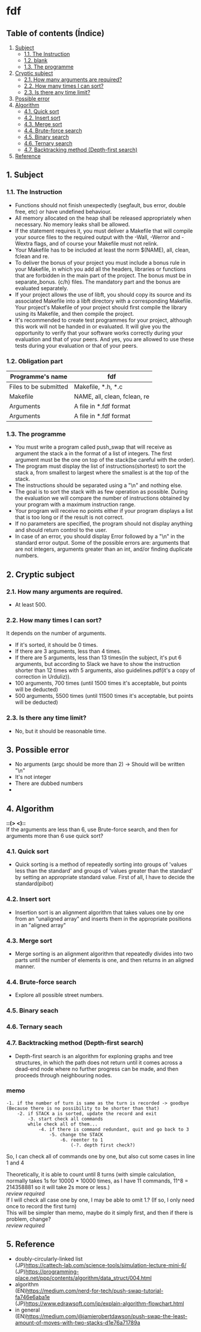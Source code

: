 # fdf
## Table of contents (Índice)
1. [Subject](#1-subject)
    - [1.1. The Instruction](#11-The-Instruction)
    - [1.2. blank](#12-blank)
    - [1.3. The programme](#13-the-programme)
2. [Cryptic subject](#2-cryptic-subject)
    - [2.1. How many arguments are required?](#21-how-many-arguments-are-required)
    - [2.2. How many times I can sort?](#22-how-many-times-i-can-sort)
    - [2.3. Is there any time limit?](#23-is-there-any-time-limit)
3. [Possible error](#3-possible-error)
4. [Algorithm](#4-algorithm)
    - [4.1. Quick sort](#41-quick-sort)
    - [4.2. Insert sort](#42-insert-sort)
    - [4.3. Merge sort](#43-merge-sort)
    - [4.4. Brute-force search](#44-brute-force-search)
    - [4.5. Binary search](#45-binary-search)
    - [4.6. Ternary search](#46-ternary-search)
    - [4.7. Backtracking method (Depth-first search)](#47-backtracking-method-depth-first-search) 
5. [Reference](#5-reference)     

## 1. Subject
### 1.1. The Instruction
- Functions should not finish unexpectedly (segfault, bus error, double free, etc) or have undefined behaviour.
- All memory allocated on the heap shall be released appropriately when necessary. No memory leaks shall be allowed. 
- If the statement requires it, you must deliver a Makefile that will compile your source files to the required output with the -Wall, -Werror and -Wextra flags, and of course your Makefile must not relink.
- Your Makefile has to be included at least the norm $(NAME), all, clean, fclean and re.
- To deliver the bonus of your project you must include a bonus rule in your Makefile, in which you add all the headers, libraries or functions that are forbidden in the main part of the project. The bonus must be in separate_bonus. {c/h} files. The mandatory part and the bonus are evaluated separately.
- If your project allows the use of libft, you should copy its source and its associated Makefile into a libft directory with a corresponding Makefile. Your project's Makefile of your project should first compile the library using its Makefile, and then compile the project.
- It's recommended to create test programmes for your project, although this work will not be handed in or evaluated. It will give you the opportunity to verify that your software works correctly during your evaluation and that of your peers. And yes, you are allowed to use these tests during your evaluation or that of your peers.

### 1.2. Obligation part
| Programme's name | fdf |
| --- | --- |
| Files to be submitted | Makefile, *.h, *.c |
| Makefile | NAME, all, clean, fclean, re|
| Arguments | A file in *.fdf format|
| Arguments | A file in *.fdf format|

### 1.3. The programme
- You must write a program called push_swap that will receive as argument the stack a in the format of a list of integers. The first argument must be the one on top of the stack(be careful with the order).
- The program must display the list of instructions(shortest)
to sort the stack a, from smallest to largest where the smallest is at the top of the stack.
- The instructions should be separated using a "\n" and nothing else.
- The goal is to sort the stack with as few operation as possible. During the evaluation we will compare the number of instructions obtained by your program with a maximum instruction range.
- Your program will receive no points either if your program displays a list that is too long or if the result is not correct.
- If no parameters are specified, the program should not display anything and should return control to the user.
- In case of an error, you should display Error followed by a "\n" in the standard error output. Some of the possible errors are: arguments that are not integers, arguments greater than an int, and/or finding duplicate numbers.

## 2. Cryptic subject
### 2.1. How many arguments are required.
- At least 500.
### 2.2. How many times I can sort?
It depends on the number of arguments.
- If it's sorted, it should be 0 times.
- If there are 3 arguments, less than 4 times.
- If there are 5 arguments, less than 13 times(in the subject, it's put 6 arguments, but according to Slack we have to show the instruction shorter than 12 times with 5 arguments, also guidelines.pdf(it's a copy of correction in Urduliz)).
- 100 arguments, 700 times (until 1500 times it's acceptable, but points will be deducted)
- 500 arguments, 5500 times (until 11500 times it's acceptable, but points will be deducted)
### 2.3. Is there any time limit?
- No, but it should be reasonable time.

## 3. Possible error
- No arguments (argc should be more than 2) -> Should will be written "\n"
- It's not integer
- There are dubbed numbers
- 
## 4. Algorithm
**::(> <)::**  
If the arguments are less than 6, use Brute-force search, and then for arguments more than 6 use quick sort?  
### 4.1. Quick sort
- Quick sorting is a method of repeatedly sorting into groups of 'values less than the standard' and groups of 'values greater than the standard' by setting an appropriate standard value. First of all, I have to decide the standard(pibot)  
### 4.2. Insert sort
- Insertion sort is an alignment algorithm that takes values one by one from an "unaligned array" and inserts them in the appropriate positions in an "aligned array"
### 4.3. Merge sort
- Merge sorting is an alignment algorithm that repeatedly divides into two parts until the number of elements is one, and then returns in an aligned manner.
### 4.4. Brute-force search
- Explore all possible street numbers.
### 4.5. Binary seach
### 4.6. Ternary seach
### 4.7. Backtracking method (Depth-first search)
- Depth-first search is an algorithm for exploning graphs and tree structures, in which the path does not return until it comes across a dead-end node where no further progress can be made, and then proceeds through neighbouring nodes.  


### memo

    -1. if the number of turn is same as the turn is recorded -> goodbye  
    (Because there is no possibility to be shorter than that)
        -2. if STACK a is sorted, update the record and exit
            -3. start check all commands
            while check all of them...
                -4. if there is command redundant, quit and go back to 3
                    -5. change the STACK
                        -6. reenter to 1
                            (-?. depth first check?)
So, I can check all of commands one by one, but also cut some cases in line 1 and 4

Theoretically, it is able to count until 8 turns
(with simple calculation, normally takes 1s for 10000 * 10000 times, as I have 11 commands, 11^8 = 214358881 so it will take 2s more or less.)   
*review required*  
If I will check all case one by one, I may be able to omit 1.? (If so, I only need once to record the first turn)  
This will be simpler than memo, maybe do it simply first, and then if there is problem, change?  
*review required* 

## 5. Reference
- doubly-circularly-linked list  
(JP)https://cattech-lab.com/science-tools/simulation-lecture-mini-6/  
(JP)https://programming-place.net/ppp/contents/algorithm/data_struct/004.html  
- algorithm  
(EN)https://medium.com/nerd-for-tech/push-swap-tutorial-fa746e6aba1e  
(JP)https://www.edrawsoft.com/jp/explain-algorithm-flowchart.html  
- in general  
(EN)https://medium.com/@jamierobertdawson/push-swap-the-least-amount-of-moves-with-two-stacks-d1e76a71789a

